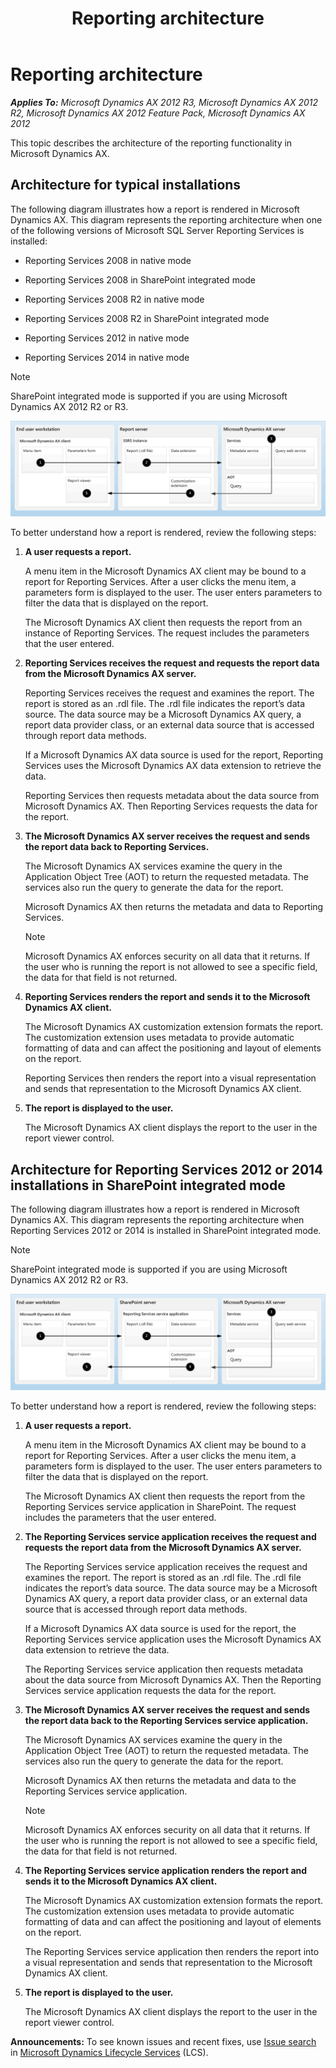﻿---
title: Reporting architecture
TOCTitle: Reporting architecture
ms:assetid: 93229fa6-e507-47a9-8a8b-1d2cb28f4bfe
ms:mtpsurl: https://technet.microsoft.com/en-us/library/Dd361996(v=AX.60)
ms:contentKeyID: 35132767
ms.date: 06/03/2014
mtps_version: v=AX.60
---

# Reporting architecture 


_**Applies To:** Microsoft Dynamics AX 2012 R3, Microsoft Dynamics AX 2012 R2, Microsoft Dynamics AX 2012 Feature Pack, Microsoft Dynamics AX 2012_

This topic describes the architecture of the reporting functionality in Microsoft Dynamics AX.

## Architecture for typical installations

The following diagram illustrates how a report is rendered in Microsoft Dynamics AX. This diagram represents the reporting architecture when one of the following versions of Microsoft SQL Server Reporting Services is installed:

  - Reporting Services 2008 in native mode

  - Reporting Services 2008 in SharePoint integrated mode

  - Reporting Services 2008 R2 in native mode

  - Reporting Services 2008 R2 in SharePoint integrated mode

  - Reporting Services 2012 in native mode

  - Reporting Services 2014 in native mode


> [!NOTE]
> <P>SharePoint integrated mode is supported if you are using Microsoft Dynamics AX 2012 R2 or R3.</P>



![Reporting architecture](images/Dd361996.BI_SSRSArchitecture(AX.60).gif "Reporting architecture")

To better understand how a report is rendered, review the following steps:

1.  **A user requests a report.**
    
    A menu item in the Microsoft Dynamics AX client may be bound to a report for Reporting Services. After a user clicks the menu item, a parameters form is displayed to the user. The user enters parameters to filter the data that is displayed on the report.
    
    The Microsoft Dynamics AX client then requests the report from an instance of Reporting Services. The request includes the parameters that the user entered.

2.  **Reporting Services receives the request and requests the report data from the Microsoft Dynamics AX server.**
    
    Reporting Services receives the request and examines the report. The report is stored as an .rdl file. The .rdl file indicates the report’s data source. The data source may be a Microsoft Dynamics AX query, a report data provider class, or an external data source that is accessed through report data methods.
    
    If a Microsoft Dynamics AX data source is used for the report, Reporting Services uses the Microsoft Dynamics AX data extension to retrieve the data.
    
    Reporting Services then requests metadata about the data source from Microsoft Dynamics AX. Then Reporting Services requests the data for the report.

3.  **The Microsoft Dynamics AX server receives the request and sends the report data back to Reporting Services.**
    
    The Microsoft Dynamics AX services examine the query in the Application Object Tree (AOT) to return the requested metadata. The services also run the query to generate the data for the report.
    
    Microsoft Dynamics AX then returns the metadata and data to Reporting Services.
    

    > [!NOTE]
    > <P>Microsoft Dynamics AX enforces security on all data that it returns. If the user who is running the report is not allowed to see a specific field, the data for that field is not returned.</P>



4.  **Reporting Services renders the report and sends it to the Microsoft Dynamics AX client.**
    
    The Microsoft Dynamics AX customization extension formats the report. The customization extension uses metadata to provide automatic formatting of data and can affect the positioning and layout of elements on the report.
    
    Reporting Services then renders the report into a visual representation and sends that representation to the Microsoft Dynamics AX client.

5.  **The report is displayed to the user.**
    
    The Microsoft Dynamics AX client displays the report to the user in the report viewer control.

## Architecture for Reporting Services 2012 or 2014 installations in SharePoint integrated mode

The following diagram illustrates how a report is rendered in Microsoft Dynamics AX. This diagram represents the reporting architecture when Reporting Services 2012 or 2014 is installed in SharePoint integrated mode.


> [!NOTE]
> <P>SharePoint integrated mode is supported if you are using Microsoft Dynamics AX 2012 R2 or R3.</P>



![Architecture for SSRS 2012 SharePoint mode](images/Dd361996.BI_SSRSArchitecture_(AX.60).gif "Architecture for SSRS 2012 SharePoint mode")

To better understand how a report is rendered, review the following steps:

1.  **A user requests a report.**
    
    A menu item in the Microsoft Dynamics AX client may be bound to a report for Reporting Services. After a user clicks the menu item, a parameters form is displayed to the user. The user enters parameters to filter the data that is displayed on the report.
    
    The Microsoft Dynamics AX client then requests the report from the Reporting Services service application in SharePoint. The request includes the parameters that the user entered.

2.  **The Reporting Services service application receives the request and requests the report data from the Microsoft Dynamics AX server.**
    
    The Reporting Services service application receives the request and examines the report. The report is stored as an .rdl file. The .rdl file indicates the report’s data source. The data source may be a Microsoft Dynamics AX query, a report data provider class, or an external data source that is accessed through report data methods.
    
    If a Microsoft Dynamics AX data source is used for the report, the Reporting Services service application uses the Microsoft Dynamics AX data extension to retrieve the data.
    
    The Reporting Services service application then requests metadata about the data source from Microsoft Dynamics AX. Then the Reporting Services service application requests the data for the report.

3.  **The Microsoft Dynamics AX server receives the request and sends the report data back to the Reporting Services service application.**
    
    The Microsoft Dynamics AX services examine the query in the Application Object Tree (AOT) to return the requested metadata. The services also run the query to generate the data for the report.
    
    Microsoft Dynamics AX then returns the metadata and data to the Reporting Services service application.
    

    > [!NOTE]
    > <P>Microsoft Dynamics AX enforces security on all data that it returns. If the user who is running the report is not allowed to see a specific field, the data for that field is not returned.</P>



4.  **The Reporting Services service application renders the report and sends it to the Microsoft Dynamics AX client.**
    
    The Microsoft Dynamics AX customization extension formats the report. The customization extension uses metadata to provide automatic formatting of data and can affect the positioning and layout of elements on the report.
    
    The Reporting Services service application then renders the report into a visual representation and sends that representation to the Microsoft Dynamics AX client.

5.  **The report is displayed to the user.**
    
    The Microsoft Dynamics AX client displays the report to the user in the report viewer control.

  
**Announcements:** To see known issues and recent fixes, use [Issue search](http://go.microsoft.com/fwlink/?linkid=389258) in [Microsoft Dynamics Lifecycle Services](http://go.microsoft.com/fwlink/?linkid=306505) (LCS).

